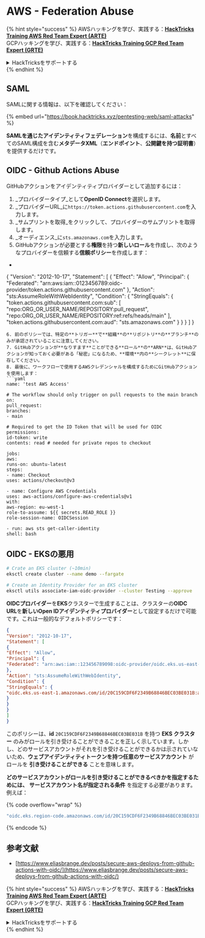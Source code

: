 # AWS - Federation Abuse

{% hint style="success" %}
AWSハッキングを学び、実践する：<img src="../../../.gitbook/assets/image (1) (1) (1).png" alt="" data-size="line">[**HackTricks Training AWS Red Team Expert (ARTE)**](https://training.hacktricks.xyz/courses/arte)<img src="../../../.gitbook/assets/image (1) (1) (1).png" alt="" data-size="line">\
GCPハッキングを学び、実践する：<img src="../../../.gitbook/assets/image (2).png" alt="" data-size="line">[**HackTricks Training GCP Red Team Expert (GRTE)**<img src="../../../.gitbook/assets/image (2).png" alt="" data-size="line">](https://training.hacktricks.xyz/courses/grte)

<details>

<summary>HackTricksをサポートする</summary>

* [**サブスクリプションプラン**](https://github.com/sponsors/carlospolop)を確認してください！
* **💬 [**Discordグループ**](https://discord.gg/hRep4RUj7f)または[**Telegramグループ**](https://t.me/peass)に参加するか、**Twitter** 🐦 [**@hacktricks\_live**](https://twitter.com/hacktricks_live)**をフォローしてください。**
* **ハッキングのトリックを共有するには、[**HackTricks**](https://github.com/carlospolop/hacktricks)および[**HackTricks Cloud**](https://github.com/carlospolop/hacktricks-cloud)のGitHubリポジトリにPRを提出してください。**

</details>
{% endhint %}

## SAML

SAMLに関する情報は、以下を確認してください：

{% embed url="https://book.hacktricks.xyz/pentesting-web/saml-attacks" %}

**SAMLを通じたアイデンティティフェデレーション**を構成するには、**名前**とすべてのSAML構成を含む**メタデータXML**（**エンドポイント**、**公開鍵を持つ証明書**）を提供するだけです。

## OIDC - Github Actions Abuse

GitHubアクションをアイデンティティプロバイダーとして追加するには：

1. _プロバイダータイプ_として**OpenID Connect**を選択します。
2. _プロバイダーURL_に`https://token.actions.githubusercontent.com`を入力します。
3. _サムプリントを取得_をクリックして、プロバイダーのサムプリントを取得します。
4. _オーディエンス_に`sts.amazonaws.com`を入力します。
5. GitHubアクションが必要とする**権限**を持つ**新しいロール**を作成し、次のようなプロバイダーを信頼する**信頼ポリシー**を作成します：
* ```json
{
"Version": "2012-10-17",
"Statement": [
{
"Effect": "Allow",
"Principal": {
"Federated": "arn:aws:iam::0123456789:oidc-provider/token.actions.githubusercontent.com"
},
"Action": "sts:AssumeRoleWithWebIdentity",
"Condition": {
"StringEquals": {
"token.actions.githubusercontent.com:sub": [
"repo:ORG_OR_USER_NAME/REPOSITORY:pull_request",
"repo:ORG_OR_USER_NAME/REPOSITORY:ref:refs/heads/main"
],
"token.actions.githubusercontent.com:aud": "sts.amazonaws.com"
}
}
}
]
}
```
6. 前のポリシーでは、特定の**トリガー**で**組織**の**リポジトリ**の**ブランチ**のみが承認されていることに注意してください。
7. GitHubアクションが**なりすます**ことができる**ロール**の**ARN**は、GitHubアクションが知っておく必要がある「秘密」になるため、**環境**内の**シークレット**に保存してください。
8. 最後に、ワークフローで使用するAWSクレデンシャルを構成するためにGitHubアクションを使用します：
```yaml
name: 'test AWS Access'

# The workflow should only trigger on pull requests to the main branch
on:
pull_request:
branches:
- main

# Required to get the ID Token that will be used for OIDC
permissions:
id-token: write
contents: read # needed for private repos to checkout

jobs:
aws:
runs-on: ubuntu-latest
steps:
- name: Checkout
uses: actions/checkout@v3

- name: Configure AWS Credentials
uses: aws-actions/configure-aws-credentials@v1
with:
aws-region: eu-west-1
role-to-assume: ${{ secrets.READ_ROLE }}
role-session-name: OIDCSession

- run: aws sts get-caller-identity
shell: bash
```
## OIDC - EKSの悪用
```bash
# Crate an EKS cluster (~10min)
eksctl create cluster --name demo --fargate
```

```bash
# Create an Identity Provider for an EKS cluster
eksctl utils associate-iam-oidc-provider --cluster Testing --approve
```
**OIDCプロバイダー**を**EKS**クラスターで生成することは、クラスターの**OIDC URL**を**新しいOpen IDアイデンティティプロバイダー**として設定するだけで可能です。これは一般的なデフォルトポリシーです：
```json
{
"Version": "2012-10-17",
"Statement": [
{
"Effect": "Allow",
"Principal": {
"Federated": "arn:aws:iam::123456789098:oidc-provider/oidc.eks.us-east-1.amazonaws.com/id/20C159CDF6F2349B68846BEC03BE031B"
},
"Action": "sts:AssumeRoleWithWebIdentity",
"Condition": {
"StringEquals": {
"oidc.eks.us-east-1.amazonaws.com/id/20C159CDF6F2349B68846BEC03BE031B:aud": "sts.amazonaws.com"
}
}
}
]
}
```
このポリシーは、**id** `20C159CDF6F2349B68846BEC03BE031B` を持つ **EKS クラスター** のみがロールを引き受けることができることを正しく示しています。しかし、どのサービスアカウントがそれを引き受けることができるかは示されていないため、**ウェブアイデンティティトークンを持つ任意のサービスアカウント** がロールを **引き受けることができる** ことを意味します。

**どのサービスアカウントがロールを引き受けることができるべきかを指定するためには、** **サービスアカウント名が指定される条件** を指定する必要があります。例えば： 

{% code overflow="wrap" %}
```bash
"oidc.eks.region-code.amazonaws.com/id/20C159CDF6F2349B68846BEC03BE031B:sub": "system:serviceaccount:default:my-service-account",
```
{% endcode %}

## 参考文献

* [https://www.eliasbrange.dev/posts/secure-aws-deploys-from-github-actions-with-oidc/](https://www.eliasbrange.dev/posts/secure-aws-deploys-from-github-actions-with-oidc/)

{% hint style="success" %}
AWSハッキングを学び、実践する：<img src="../../../.gitbook/assets/image (1) (1) (1).png" alt="" data-size="line">[**HackTricks Training AWS Red Team Expert (ARTE)**](https://training.hacktricks.xyz/courses/arte)<img src="../../../.gitbook/assets/image (1) (1) (1).png" alt="" data-size="line">\
GCPハッキングを学び、実践する：<img src="../../../.gitbook/assets/image (2).png" alt="" data-size="line">[**HackTricks Training GCP Red Team Expert (GRTE)**<img src="../../../.gitbook/assets/image (2).png" alt="" data-size="line">](https://training.hacktricks.xyz/courses/grte)

<details>

<summary>HackTricksをサポートする</summary>

* [**サブスクリプションプラン**](https://github.com/sponsors/carlospolop)を確認してください！
* **💬 [**Discordグループ**](https://discord.gg/hRep4RUj7f)または[**Telegramグループ**](https://t.me/peass)に参加するか、**Twitter** 🐦 [**@hacktricks\_live**](https://twitter.com/hacktricks_live)**をフォローしてください。**
* **[**HackTricks**](https://github.com/carlospolop/hacktricks)および[**HackTricks Cloud**](https://github.com/carlospolop/hacktricks-cloud)のGitHubリポジトリにPRを提出してハッキングトリックを共有してください。**

</details>
{% endhint %}
